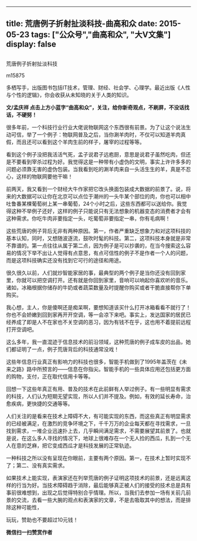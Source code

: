 
---
title:   荒唐例子折射扯淡科技-曲高和众
date: 2015-05-23
tags: ["公众号","曲高和众", "大V文集"]
display: false
---


## 



荒唐例子折射扯淡科技




m15875




多栖写手，出版图书包括IT技术，管理、财经、社会学、心理学。最近出版《人性与个性的逻辑》，你会收获从未知晓的关于人类的知识。


**文/孟庆祥 点击上方小蓝字“曲高和众”，关注，给你新奇观点，不刷屏，不没话找话，不硬努！**



很多年前，一个科技行业行业大佬说物联网这个东西很有前景。为了让这个说法生动可信，举了一个例子：物联网普及之后，当你涮羊肉时，不仅可以知道羊肉真假，而且还可以看到这个羊肉生前的样子，屠宰的过程等等。



看到这个例子没把我活活气死，孟子说君子远庖厨，意思是说君子虽然吃肉，但还是不要看到宰杀过程为好。我觉得这是一种带有小虚伪的文明，事实上许许多多的问题必须靠无害的虚伪包装。当我看到吃的涮羊肉来自一头活生生的羊，真是不忍心，这样的物联网要他干嘛！



前两天，我又看到一个财经大牛作家把它改头换面包装成大数据的前景了。说，将来的大数据可以让你在北京可以点位于潮州的一头牛某个部位的肉，你也可以相中吐鲁番某棵葡萄树上某一串葡萄，24个小时之后，这些东西都可以送给你。我觉得这种不举例子还好，这样的例子只能说只有无法想象的机器变态的消费者才会有这种需求。你吃牛肉非要指定一头，吃葡萄非要指定一串，你有毛病啊！



这些荒唐的例子背后无非有两种原因。第一，作者严重缺乏想象力和对这项科技的基本认知，同时，又想随波逐流，鼓吹时髦的科技。第二，这项科技本身就是非常不靠谱的。第一点往往从属于第二点，因为例子是可以抄袭的，在当今搜索这么容易的情况下举不出让人觉得有点意思，有点可信性的例子不是作者一个人的问题，而是这项科技确实还没有找到它可行的途径和用途。



很久很久以前，人们就炒智能家居的事，最典型的两个例子是当你还没有回到家里，你就可以把空调打开。还有就是你回到家里，音响可以响起你喜欢听的音乐。诸如，冰箱根据你储存的牛奶或者蔬菜数量及时提醒你购买或者干脆直接帮你下单购买。



我心想，主人，你是傻啊还是痴呆啊，要想知道该买什么打开冰箱看看不就行了！你也不会娇嫩到回到家再开开空调，等一会凉下来吧。事实上，发达国家的居民已经养成了即是人不在家也不关空调的恶习，因为有钱不在乎，这也用不着提前远程打开空调吧。



这么多年，我一直混迹于信息技术的前沿领域，这种荒唐的例子成车皮的出品，她们都证明了一点，例子荒唐背后的科技通常没戏！



这些年信息行业真正有影响力的科技也很多，智能手机做到了1995年盖茨在《未来之路》路中所预言的——信息在你指尖。智能手机的一些具体应用还包括更方面的购物，支付，正在取代信用卡等等。



回想一下这些年真正有用、普及的技术在此前鲜有人举过例子。有一些明显有需求的科技，人们认为短期无望实现，所以人们并不提及。例如，有效的延长寿命，治愈疾病，更快捷的交通等等。



人们关注的是看来在技术上障碍不大，有可能实现的东西，而这些真正有明显需求的已经被满足，在激烈的竞争环境之下，千千万万的企业每天都在寻找需求，一旦找到需求，一堆企业迅速扑上去，几乎瞬间满足需求，不需要展望其前景了。也就是说，在这么多人寻找的情况下，地球上很难存在一个无人捡的西瓜，扎到一个无人在意的芝麻，把它变成西瓜才是科技发展的正常轨迹。



一种科技之所以没有呈现在你眼前，主要有两个原因。第一，在技术上暂时实现不了；第二、没有真实需求。



如果技术上能实现，表演家还在列举荒唐的例子证明这项技术的前景，还是远离这样的行当为好。当技术障碍趋于消除，最后能够真正被人们的接受的技术总是具有事前很难想到，出现之后觉得特别合乎情理。所以，当我们去参加一场有关前几前景的交流，去看一些大腕的观点和表演家的文章，不是去吸取其中的想法，而是排除这种可能性，













玩玩，赞助也不要超过10元钱！


**微信扫一扫赞赏作者**













